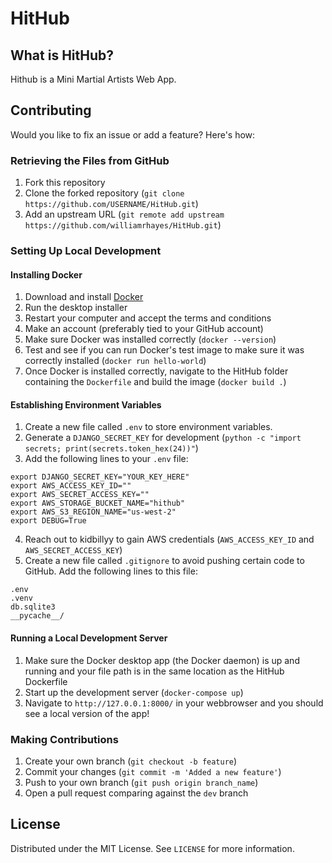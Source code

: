 # HitHub

## What is HitHub?

Hithub is a Mini Martial Artists Web App.

## Contributing

Would you like to fix an issue or add a feature? Here's how:

### Retrieving the Files from GitHub
1. Fork this repository
2. Clone the forked repository (`git clone https://github.com/USERNAME/HitHub.git`)
3. Add an upstream URL (`git remote add upstream https://github.com/williamrhayes/HitHub.git`)

### Setting Up Local Development

#### Installing Docker
1. Download and install [Docker](https://www.docker.com/get-started/)
2. Run the desktop installer
3. Restart your computer and accept the terms and conditions
4. Make an account (preferably tied to your GitHub account)
5. Make sure Docker was installed correctly (`docker --version`)
6. Test and see if you can run Docker's test image to make sure it was correctly installed (`docker run hello-world`)
7. Once Docker is installed correctly, navigate to the HitHub folder containing the `Dockerfile` and build the image (`docker build .`)

#### Establishing Environment Variables
1. Create a new file called `.env` to store environment variables.
2. Generate a `DJANGO_SECRET_KEY` for development (`python -c "import secrets; print(secrets.token_hex(24))"`)
3. Add the following lines to your `.env` file:
```
export DJANGO_SECRET_KEY="YOUR_KEY_HERE"
export AWS_ACCESS_KEY_ID=""
export AWS_SECRET_ACCESS_KEY=""
export AWS_STORAGE_BUCKET_NAME="hithub"
export AWS_S3_REGION_NAME="us-west-2"
export DEBUG=True
```
4. Reach out to kidbillyy to gain AWS credentials (`AWS_ACCESS_KEY_ID` and `AWS_SECRET_ACCESS_KEY`)
5. Create a new file called `.gitignore` to avoid pushing certain code to GitHub. Add the following lines to this file:
```
.env
.venv
db.sqlite3
__pycache__/
```

#### Running a Local Development Server
1. Make sure the Docker desktop app (the Docker daemon) is up and running and your file path is in the same location as the HitHub Dockerfile
2. Start up the development server (`docker-compose up`)
3. Navigate to `http://127.0.0.1:8000/` in your webbrowser and you should see a local version of the app!

### Making Contributions
1. Create your own branch (`git checkout -b feature`)
2. Commit your changes (`git commit -m 'Added a new feature'`)
3. Push to your own branch (`git push origin branch_name`)
4. Open a pull request comparing against the `dev` branch

## License

Distributed under the MIT License. See `LICENSE` for more information.
